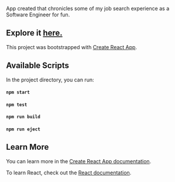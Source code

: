 
App created that chronicles some of my job search experience as a Software Engineer for fun.

Explore it <a href="https://coderaulic.github.io/rejected/" target="_blank">here.</a>
---
This project was bootstrapped with [Create React App](https://github.com/facebook/create-react-app).

## Available Scripts

In the project directory, you can run:

#### `npm start`
#### `npm test`
#### `npm run build`
#### `npm run eject`

## Learn More

You can learn more in the [Create React App documentation](https://facebook.github.io/create-react-app/docs/getting-started).

To learn React, check out the [React documentation](https://reactjs.org/).



